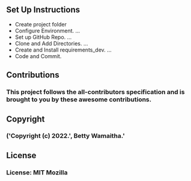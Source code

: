 ## Set Up Instructions

- Create project folder
- Configure Environment. ...
- Set up GitHub Repo. ...
- Clone and Add Directories. ...
- Create and Install requirements_dev. ...
- Code and Commit.

## Contributions
### This project follows the all-contributors specification and is brought to you by these awesome contributions.

## Copyright
### ('Copyright (c) 2022.', Betty Wamaitha.'

## License
### License: MIT Mozilla




